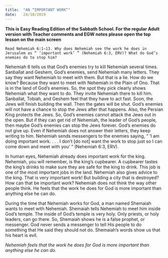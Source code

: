 ```yaml
---
title:  "AN “IMPORTANT WORK”"
date:   24/10/2019
---
```


**This is Easy Reading Edition of the Sabbath School. For the regular Adult version with Teacher comments and EGW notes please open the top lesson on the main screen** 

`Read Nehemiah 6:1–13. Why does Nehemiah see the work he does in Jerusalem as “ ‘important work’ ” (Nehemiah 6:3, ERV)? What do God’s enemies do to stop him?`

Nehemiah 6 tells us that God’s enemies try to kill Nehemiah several times. Sanballat and Geshem, God’s enemies, send Nehemiah many letters. They say they want Nehemiah to meet with them. But that is a lie. How do we know? Because they want to meet with Nehemiah in the Plain of Ono. That is in the land of God’s enemies. So, the spot they pick clearly shows Nehemiah what they want to do. They invite Nehemiah there to kill him. Sanballat, Tobiah, and Geshem feel that they have to act fast. Soon, the Jews will finish building the wall. Then the gates will be shut. God’s enemies will not have a chance to stop the Jews after that happens. Also, the Persian King protects the Jews. So, God’s enemies cannot attack the Jews out in the open. But if they can get rid of Nehemiah, the leader of God’s people, then maybe God’s enemies can stop the Jews forever. God’s enemies do not give up. Even if Nehemiah does not answer their letters, they keep writing to him. Nehemiah sends messengers to the enemies saying, “ ‘I am doing important work. . . . I don’t [do not] want the work to stop just so I can come down and meet with you’ ” (Nehemiah 6:3, ERV).

In human eyes, Nehemiah already does important work for the king. Nehemiah, you will remember, is the king’s cupbearer. A cupbearer tastes the king’s drinks to make sure they are safe for the king to drink. This job is one of the most important jobs in the land. Nehemiah also gives advice to the king. That is very important work! But building a city that is destroyed? How can that be important work? Nehemiah does not think the way other people think. He feels that the work he does for God is more important than anything else he can do.

During the time that Nehemiah works for God, a man named Shemaiah wants to meet with Nehemiah. Shemaiah tells Nehemiah to meet him inside God’s temple. The inside of God’s temple is very holy. Only priests, or holy leaders, can go there. So, Shemaiah shows he is a false prophet, or messenger. God never sends a messenger to tell His people to do something that He said they should not do. Shemaiah’s words show us that his heart is evil. 

_Nehemiah feels that the work he does for God is more important than anything else he can do._
